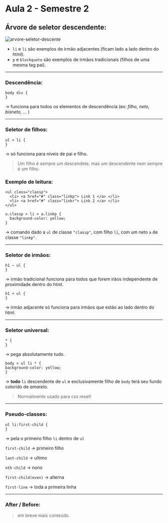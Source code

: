 # Aula 2 - Semestre 2

## Árvore de seletor descendente:

![arvore-seletor-descente](http://www3.ifrn.edu.br/~alexandregomes/design_web/css-parte_3/arvore.png)

* `li` e `li` são exemplos de irmão adjacentes (ficam lado a lado dentro do html).
* `p` e `blockquote` são exemplos de irmãos tradicionais (filhos de uma mesma tag pai).

-----------------------------------------------------

### Descendência:
```
body div { 
} 
```
→ funciona para todos os elementos de descendência (ex: *filho, neto, bisneto, ...* )

-----------------------------------------------------

### Seletor de filhos:
```
ul > li {
}
```
→ só funciona para níveis de pai e filho.

> Um filho é sempre um descendete, mas um descendente nem sempre é um filho.

### Exemplo de leitura:
```
<ul class="classp">
  <li> <a href="#" class="linkp"> Link 1 </a> </li>
  <li> <a href="#" class="linkr"> Link 2 </a> </li>
</ul>
```

```
u.classp > li > a.linkp {
  background-color: yellow;
}
```
→ comando dado a `ul` de classe `"classp"`, com filho `li`, com um neto `a` de classe `"linkp"`.

-----------------------------------------------------

### Seletor de irmãos:
```
h1 ~ ul {
} 
```
→ irmão tradicional funciona para todos que forem irãos independente de proximidade dentro do html.

```
h1 + ul {
}
```
→ irmão adjacente só funciona para irmãos que estão ao lado dentro do html.

-----------------------------------------------------

### Seletor universal:
```
* {
} 
```
→ pega absolutamente tudo.

```
body > ul li * {
background-color: yellow;
}
```
→ **todo** `li` descendente de `ul` e exclusivamente filho de `body` terá seu fundo colorido de *amarelo*.
> Normalmente usado para css reset!

-----------------------------------------------------

### Pseudo-classes:
```
ul li:first-child {
}
```
→ pela o primeiro filho `li` dentro de `ul`

`first-child` → primeiro filho

`last-child` → ultimo

`nth-child` → nono

`first-child(even)` → alterna

`first-line` → toda a primeira linha

-----------------------------------------------------

### After / Before:

> em breve mais conteúdo.
